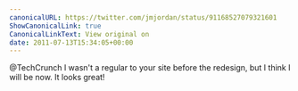 ```yaml
---
canonicalURL: https://twitter.com/jmjordan/status/91168527079321601
ShowCanonicalLink: true
CanonicalLinkText: View original on
date: 2011-07-13T15:34:05+00:00
---
```

@TechCrunch I wasn't a regular to your site before the redesign, but I think I will be now. It looks great!